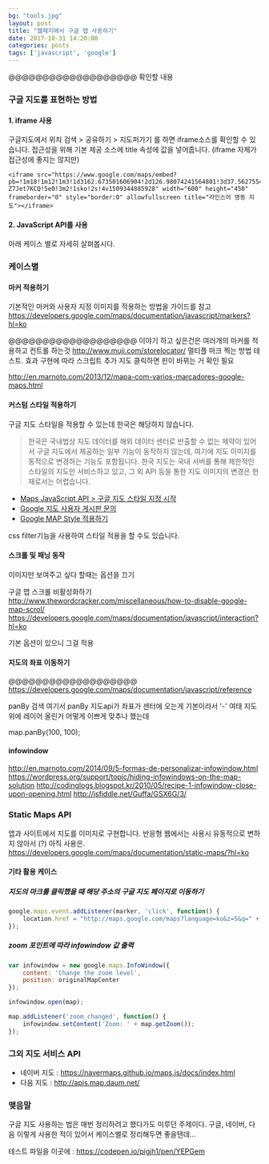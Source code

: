 ```yaml
---
bg: "tools.jpg"
layout: post
title: "웹페지에서 구글 맵 사용하기"
date: 2017-10-31 14:20:00
categories: posts
tags: ['javascript', 'google']
---
```


@@@@@@@@@@@@@@@@@@@ 확인할 내용

### 구글 지도를 표현하는 방법
#### 1. iframe 사용
구글지도에서 위치 검색 > 공유하기 > 지도퍼가기 를 하면 iframe소스를 확인할 수 있습니다.
접근성을 위해 기본 제공 소스에 title 속성에 값을 넣어줍니다. (iframe 자체가 접근성에 좋지는 않지만)
```
<iframe src="https://www.google.com/maps/embed?pb=!1m18!1m12!1m3!1d3162.673501606904!2d126.98074241564801!3d37.562755482101664!2m3!1f0!2f0!3f0!3m2!1i1024!2i768!4f13.1!3m3!1m2!1s0x357ca2f0f1f1583d%3A0xd1f6a6e94f8697d8!2zTGluZSBGcmllbmRzIO2UjOuemOq3uOyLrSDsiqTthqDslrQg66qF64-Z7Jet7KCQ!5e0!3m2!1sko!2s!4v1509344885928" width="600" height="450" frameborder="0" style="border:0" allowfullscreen title="라인스어 명동 지도"></iframe>
```

#### 2. JavaScript API를 사용
아래 케이스 별로 자세히 살펴봅시다.

### 케이스별
#### 마커 적용하기
기본적인 마커와 사용자 지정 이미지를 적용하는 방법을 가이드를 참고
https://developers.google.com/maps/documentation/javascript/markers?hl=ko


@@@@@@@@@@@@@@@@@@@
이야기 하고 싶은건은 여러개의 마커를 적용하고 컨트롤 하는것
http://www.muji.com/storelocator/
멀티플 마크 찍는 방법 테스트. 효과 구현에 따라 스크립트 추가
지도 클릭하면 핀이 바뀌는 거 확인 필요

http://en.marnoto.com/2013/12/mapa-com-varios-marcadores-google-maps.html

#### 커스텀 스타일 적용하기
구글 지도 스타일을 적용할 수 있는데 한국은 해당하지 않습니다.

> 한국은 국내법상 지도 데이터를 해외 데이터 센터로 반출할 수 없는 제약이 있어서 구글 지도에서 제공하는 일부 기능이 동작하지 않는데, 여기에 지도 이미지를 동적으로 변경하는 기능도 포함됩니다. 한국 지도는 국내 서버를 통해 제한적인 스타일의 지도만 서비스하고 있고, 그 외 API 등을 통한 지도 이미지의 변경은 현재로서는 어렵습니다.

- [Maps JavaScript API > 구글 지도 스타일 지정 시작](https://developers.google.com/maps/documentation/javascript/styling?hl=ko)
- [Google 지도 사용자 게시판 문의](https://productforums.google.com/forum/#!topic/maps-ko/AI_0FslsAs4)
- [Google MAP Style 적용하기](https://medium.com/guleum/google-map-style-적용하기-3042efc85c7e)

css filter기능을 사용하여 스타일 적용을 할 수도 있습니다.

#### 스크롤 및 패닝 동작
이미지만 보여주고 싶다 할때는 옵션을 끄기

구글 맵 스크롤 비활성화하기
http://www.thewordcracker.com/miscellaneous/how-to-disable-google-map-scrol/
https://developers.google.com/maps/documentation/javascript/interaction?hl=ko



기본 옵션이 있으니 그걸 적용


#### 지도의 좌표 이동하기
@@@@@@@@@@@@@@@@@@@
https://developers.google.com/maps/documentation/javascript/reference

panBy 검색
여기서 panBy
지도api가 좌표가 센터에 오는게 기본이라서 '-' 여태 지도 위에 레이어 올린거 어떻게 이쁘게 맞추나 했는데

map.panBy(100, 100);


#### infowindow
http://en.marnoto.com/2014/09/5-formas-de-personalizar-infowindow.html
https://wordpress.org/support/topic/hiding-infowindows-on-the-map-solution
http://codinglogs.blogspot.kr/2010/05/recipe-1-infowindow-close-upon-opening.html
http://jsfiddle.net/Guffa/GSX6G/3/


### Static Maps API

앱과 사이트에서 지도를 이미지로 구현합니다.
반응형 웹에서는 사용시 유동적으로 변하지 않아서 (?) 아직 사용은.
https://developers.google.com/maps/documentation/static-maps/?hl=ko

#### 기타 활용 케이스
##### 지도의 마크를 클릭했을 때 해당 주소의 구글 지도 페이지로 이동하기
```javascript
google.maps.event.addListener(marker, 'click', function() {
    location.href = "http://maps.google.com/maps?language=ko&z=5&q=" + encodeURI("서울특별시 구로구 구로동 222-14 에이스하이앤드타워2차");
});
```

##### zoom 포인트에 따라 infowindow 값 출력
```javascript
var infowindow = new google.maps.InfoWindow({
    content: 'Change the zoom level',
    position: originalMapCenter
});

infowindow.open(map);

map.addListener('zoom_changed', function() {
    infowindow.setContent('Zoom: ' + map.getZoom());
});
```


### 그외 지도 서비스 API
- 네이버 지도 : https://navermaps.github.io/maps.js/docs/index.html
- 다음 지도 : http://apis.map.daum.net/

### 맺음말
구글 지도 사용하는 법은 매번 정리하려고 했다가도 미루던 주제이다.
구글, 네이버, 다음 이렇게 사용한 적이 있어서 케이스별로 정리해두면 좋을텐데...

테스트 파일을 이곳에 : https://codepen.io/pigjh1/pen/YEPGem
